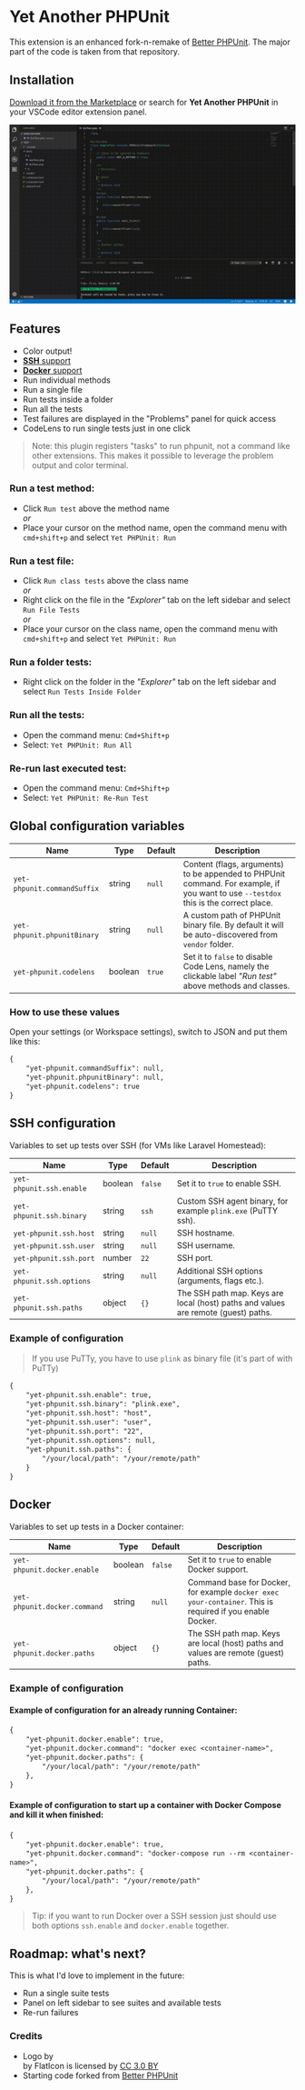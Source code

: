 # Yet Another PHPUnit

This extension is an enhanced fork-n-remake of [Better PHPUnit](https://github.com/calebporzio/better-phpunit). The major part of the code is taken from that repository.  

## Installation

[Download it from the Marketplace](https://marketplace.visualstudio.com/items?itemName=danilopolani.yet-another-phpunit) or search for **Yet Another PHPUnit** in your VSCode editor extension panel.

![Demo GIF](demo.gif)

## Features
- Color output!
- [**SSH** support](#ssh)
- [**Docker** support](#docker)
- Run individual methods
- Run a single file
- Run tests inside a folder
- Run all the tests
- Test failures are displayed in the "Problems" panel for quick access
- CodeLens to run single tests just in one click

> Note: this plugin registers "tasks" to run phpunit, not a command like other extensions. This makes it possible to leverage the problem output and color terminal.

### Run a test method:
- Click `Run test` above the method name  
_or_
- Place your cursor on the method name, open the command menu with `cmd+shift+p` and select `Yet PHPUnit: Run`

### Run a test file:
- Click `Run class tests` above the class name  
_or_
- Right click on the file in the _"Explorer"_ tab on the left sidebar and select `Run File Tests`  
_or_
- Place your cursor on the class name, open the command menu with `cmd+shift+p` and select `Yet PHPUnit: Run`

### Run a folder tests:
- Right click on the folder in the _"Explorer"_ tab on the left sidebar and select `Run Tests Inside Folder`

### Run all the tests:
- Open the command menu: `Cmd+Shift+p`
- Select: `Yet PHPUnit: Run All`

### Re-run last executed test:
- Open the command menu: `Cmd+Shift+p`
- Select: `Yet PHPUnit: Re-Run Test`

## Global configuration variables

| Name | Type | Default | Description |
|------|------|---------|-------------|
| `yet-phpunit.commandSuffix` | string | `null` | Content (flags, arguments) to be appended to PHPUnit command. For example, if you want to use `--testdox` this is the correct place. |
| `yet-phpunit.phpunitBinary` | string | `null` | A custom path of PHPUnit binary file. By default it will be auto-discovered from `vendor` folder. |
| `yet-phpunit.codelens` | boolean | `true` | Set it to `false` to disable Code Lens, namely the clickable label _"Run test"_ above methods and classes. |

### How to use these values

Open your settings (or Workspace settings), switch to JSON and put them like this:

```
{
    "yet-phpunit.commandSuffix": null,
    "yet-phpunit.phpunitBinary": null,
    "yet-phpunit.codelens": true
}
```

## SSH configuration

Variables to set up tests over SSH (for VMs like Laravel Homestead):

| Name | Type | Default | Description |
|------|------|---------|-------------|
| `yet-phpunit.ssh.enable` | boolean | `false` | Set it to `true` to enable SSH. |
| `yet-phpunit.ssh.binary` | string | `ssh` | Custom SSH agent binary, for example `plink.exe` (PuTTY ssh). |
| `yet-phpunit.ssh.host` | string | `null` | SSH hostname. |
| `yet-phpunit.ssh.user` | string | `null` | SSH username. |
| `yet-phpunit.ssh.port` | number | `22` | SSH port. |
| `yet-phpunit.ssh.options` | string | `null` | Additional SSH options (arguments, flags etc.). |
| `yet-phpunit.ssh.paths` | object | `{}` | The SSH path map. Keys are local (host) paths and values are remote (guest) paths. |

### Example of configuration
> If you use PuTTy, you have to use `plink` as binary file (it's part of with PuTTy)

```
{
    "yet-phpunit.ssh.enable": true,
    "yet-phpunit.ssh.binary": "plink.exe",
    "yet-phpunit.ssh.host": "host",
    "yet-phpunit.ssh.user": "user",
    "yet-phpunit.ssh.port": "22",
    "yet-phpunit.ssh.options": null,
    "yet-phpunit.ssh.paths": {
        "/your/local/path": "/your/remote/path"
    }
}
```

## Docker

Variables to set up tests in a Docker container:

| Name | Type | Default | Description |
|------|------|---------|-------------|
| `yet-phpunit.docker.enable` | boolean | `false` | Set it to `true` to enable Docker support. |
| `yet-phpunit.docker.command` | string | `null` | Command base for Docker, for example `docker exec your-container`. This is required if you enable Docker. |
| `yet-phpunit.docker.paths` | object | `{}` | The SSH path map. Keys are local (host) paths and values are remote (guest) paths. |

### Example of configuration

#### Example of configuration for an already running Container:

```
{
    "yet-phpunit.docker.enable": true,
    "yet-phpunit.docker.command": "docker exec <container-name>",
    "yet-phpunit.docker.paths": {
        "/your/local/path": "/your/remote/path"
    },
}
```

#### Example of configuration to start up a container with Docker Compose and kill it when finished:

```
{
    "yet-phpunit.docker.enable": true,
    "yet-phpunit.docker.command": "docker-compose run --rm <container-name>",
    "yet-phpunit.docker.paths": {
        "/your/local/path": "/your/remote/path"
    },
}
```

> Tip: if you want to run Docker over a SSH session just should use both options `ssh.enable` and `docker.enable` together.

## Roadmap: what's next?
This is what I'd love to implement in the future:

- Run a single suite tests
- Panel on left sidebar to see suites and available tests
- Re-run failures

### Credits
- Logo by <div> by FlatIcon is licensed by [CC 3.0 BY](http://creativecommons.org/licenses/by/3.0/)
- Starting code forked from [Better PHPUnit](https://github.com/calebporzio/better-phpunit)